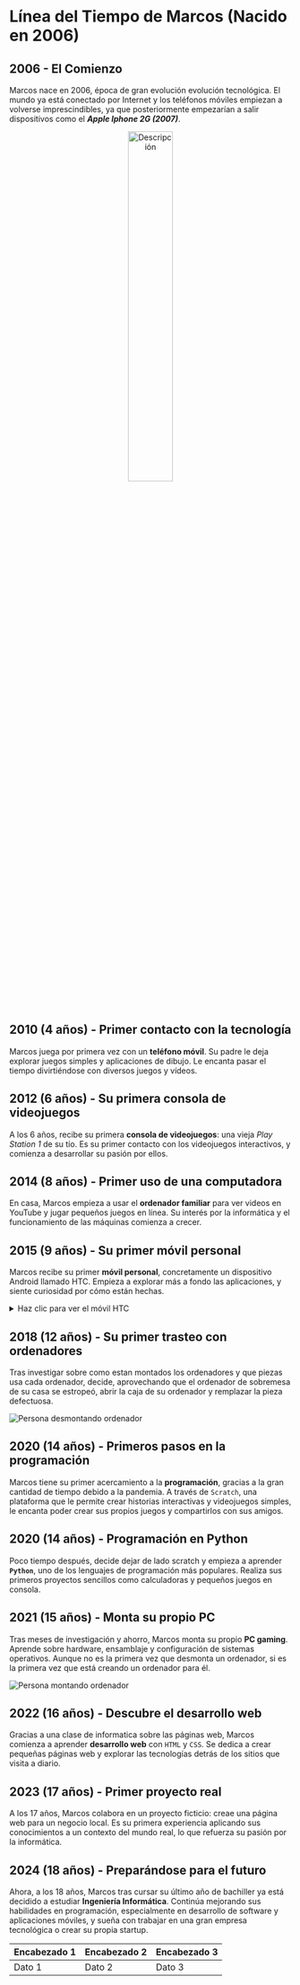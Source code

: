 # Línea del Tiempo de Marcos (Nacido en 2006)

## 2006 - El Comienzo
Marcos nace en 2006, época de gran evolución evolución tecnológica. El mundo ya está conectado por Internet y los teléfonos móviles empiezan a volverse imprescindibles, ya que posteriormente empezarían a salir dispositivos como el ***Apple Iphone 2G (2007)***.

<div style="text-align: center;">
   <img src="https://www.internethistorypodcast.com/wp-content/uploads/2017/01/steve-jobs-iphone-2007.jpg" alt="Descripción" width="40%"/>
</div>

## 2010 (4 años) - Primer contacto con la tecnología
Marcos juega por primera vez con un **teléfono móvil**. Su padre le deja explorar juegos simples y aplicaciones de dibujo. Le encanta pasar el tiempo divirtiéndose con diversos juegos y vídeos.

## 2012 (6 años) - Su primera consola de videojuegos
A los 6 años, recibe su primera **consola de videojuegos**: una vieja _Play Station 1_ de su tío. Es su primer contacto con los videojuegos interactivos, y comienza a desarrollar su pasión por ellos.

## 2014 (8 años) - Primer uso de una computadora
En casa, Marcos empieza a usar el **ordenador familiar** para ver videos en YouTube y jugar pequeños juegos en línea. Su interés por la informática y el funcionamiento de las máquinas comienza a crecer.

## 2015 (9 años) - Su primer móvil personal
Marcos recibe su primer **móvil personal**, concretamente un dispositivo Android llamado HTC. Empieza a explorar más a fondo las aplicaciones, y siente curiosidad por cómo están hechas.

<details>
<summary>Haz clic para ver el móvil HTC</summary>

![Movil HTC](https://blog.phonehouse.es/wp-content/uploads/2010/05/HTC_Wildfire.png)

</details>


## 2018 (12 años) - Su primer trasteo con ordenadores
Tras investigar sobre como estan montados los ordenadores y que piezas usa cada ordenador, decide, aprovechando que el ordenador de sobremesa de su casa se estropeó, abrir la caja de su ordenador y remplazar la pieza defectuosa.

![Persona desmontando ordenador](https://shared.akamai.steamstatic.com/store_item_assets/steam/apps/747910/extras/disassemble3dgif1.gif?t=1611135393)

## 2020 (14 años) - Primeros pasos en la programación
Marcos tiene su primer acercamiento a la **programación**, gracias a la gran cantidad de tiempo debido a la pandemia. A través de `Scratch`, una plataforma que le permite crear historias interactivas y videojuegos simples, le encanta poder crear sus propios juegos y compartirlos con sus amigos.

## 2020 (14 años) - Programación en Python
Poco tiempo después, decide dejar de lado scratch y empieza a aprender **`Python`**, uno de los lenguajes de programación más populares. Realiza sus primeros proyectos sencillos como calculadoras y pequeños juegos en consola. 

## 2021 (15 años) - Monta su propio PC
Tras meses de investigación y ahorro, Marcos monta su propio **PC gaming**. Aprende sobre hardware, ensamblaje y configuración de sistemas operativos. Aunque no es la primera vez que desmonta un ordenador, si es la primera vez que está creando un ordenador para él.

![Persona montando ordenador](https://media1.giphy.com/media/CZokLM4Ax23DbPN2Py/200w.gif?cid=6c09b952vapzemz43nuvgwdps2ry12gf8xcvgh092zgkj2bf&ep=v1_gifs_search&rid=200w.gif&ct=g)

## 2022 (16 años) - Descubre el desarrollo web
Gracias a una clase de informatica sobre las páginas web, Marcos comienza a aprender **desarrollo web** con `HTML` y `CSS`. Se dedica a crear pequeñas páginas web y explorar las tecnologías detrás de los sitios que visita a diario.

## 2023 (17 años) - Primer proyecto real
A los 17 años, Marcos colabora en un proyecto ficticio: creae una página web para un negocio local. Es su primera experiencia aplicando sus conocimientos a un contexto del mundo real, lo que refuerza su pasión por la informática.

## 2024 (18 años) - Preparándose para el futuro
Ahora, a los 18 años, Marcos tras cursar su último año de bachiller ya está decidido a estudiar **Ingeniería Informática**. Continúa mejorando sus habilidades en programación, especialmente en desarrollo de software y aplicaciones móviles, y sueña con trabajar en una gran empresa tecnológica o crear su propia startup.








| Encabezado 1 | Encabezado 2 | Encabezado 3 |
|--------------|--------------|--------------|
| Dato 1       | Dato 2       | Dato 3       |










